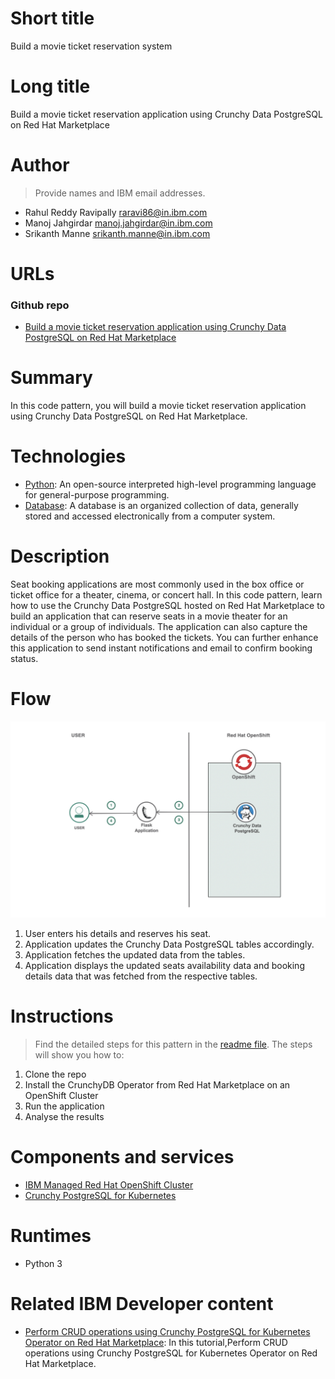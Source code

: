 # Short title

Build a movie ticket reservation system

# Long title

Build a movie ticket reservation application using Crunchy Data PostgreSQL on Red Hat Marketplace

# Author

> Provide names and IBM email addresses.

* Rahul Reddy Ravipally <raravi86@in.ibm.com>
* Manoj Jahgirdar <manoj.jahgirdar@in.ibm.com>
* Srikanth Manne <srikanth.manne@in.ibm.com>

# URLs

### Github repo

* [Build a movie ticket reservation application using Crunchy Data PostgreSQL on Red Hat Marketplace](https://github.com/IBM/movie_ticket_booking_application_using_crunchydb)

# Summary

In this code pattern, you will build a movie ticket reservation application using Crunchy Data PostgreSQL on Red Hat Marketplace.

# Technologies

* [Python](https://en.wikipedia.org/wiki/Python_(programming_language)): An open-source interpreted high-level programming language for general-purpose programming.
* [Database](https://en.wikipedia.org/wiki/Database): A database is an organized collection of data, generally stored and accessed electronically from a computer system.

# Description

Seat booking applications are most commonly used in the box office or ticket office for a theater, cinema, or concert hall. In this code pattern, learn how to use the Crunchy Data PostgreSQL hosted on Red Hat Marketplace to build an application that can reserve seats in a movie theater for an individual or a group of individuals. The application can also capture the details of the person who has booked the tickets. You can further enhance this application to send instant notifications and email to confirm booking status. 

# Flow

![](doc/source/images/Architecture.png)

1. User enters his details and reserves his seat.
2. Application updates the Crunchy Data PostgreSQL tables accordingly.
3. Application fetches the updated data from the tables.
4. Application displays the updated seats availability data and booking details data that was fetched from the respective tables. 

# Instructions

> Find the detailed steps for this pattern in the [readme file](https://github.com/IBM/movie_ticket_booking_application_using_crunchydb/blob/master/README.md). The steps will show you how to:

1. Clone the repo
2. Install the CrunchyDB Operator from Red Hat Marketplace on an OpenShift Cluster
3. Run the application
4. Analyse the results

# Components and services

* [IBM Managed Red Hat OpenShift Cluster](https://cloud.ibm.com/kubernetes/catalog/create?platformType=openshift)
* [Crunchy PostgreSQL for Kubernetes](https://marketplace.redhat.com/en-us/products/crunchy-postgresql-for-kubernetes)

# Runtimes

* Python 3

# Related IBM Developer content

* [Perform CRUD operations using Crunchy PostgreSQL for Kubernetes Operator on Red Hat Marketplace](https://github.com/IBM/perform-crud-operations-using-crunchy-Postgresaql-for-kubernetes-operator-rhm): In this tutorial,Perform CRUD operations using Crunchy PostgreSQL for Kubernetes Operator on Red Hat Marketplace. 
